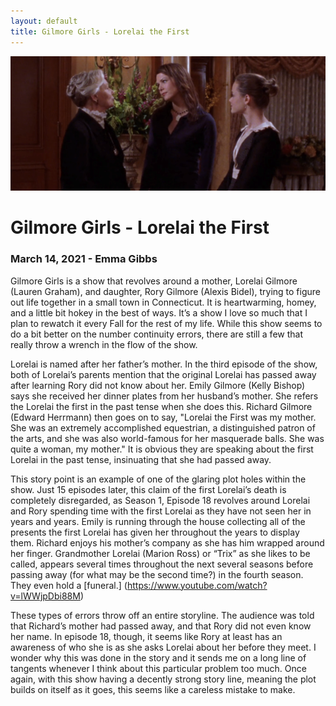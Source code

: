 ```yaml
---
layout: default
title: Gilmore Girls - Lorelai the First
---
```


![Lorelai, Lorelai, and Rory](/assets/images/gilmoregirls.png)

# Gilmore Girls - Lorelai the First
### March 14, 2021 - Emma Gibbs

Gilmore Girls is a show that revolves around a mother, Lorelai Gilmore (Lauren Graham), and daughter, Rory Gilmore (Alexis Bidel), trying to figure out life together in a small town in Connecticut. It is heartwarming, homey, and a little bit hokey in the best of ways. It’s a show I love so much that I plan to rewatch it every Fall for the rest of my life. While this show seems to do a bit better on the number continuity errors, there are still a few that really throw a wrench in the flow of the show.

Lorelai is named after her father’s mother. In the third episode of the show, both of Lorelai’s parents mention that the original Lorelai has passed away after learning Rory did not know about her. Emily Gilmore (Kelly Bishop) says she received her dinner plates from her husband’s mother. She refers the Lorelai the first in the past tense when she does this. Richard Gilmore (Edward Herrmann) then goes on to say, "Lorelai the First was my mother. She was an extremely accomplished equestrian, a distinguished patron of the arts, and she was also world-famous for her masquerade balls. She was quite a woman, my mother." It is obvious they are speaking about the first Lorelai in the past tense, insinuating that she had passed away. 

This story point is an example of one of the glaring plot holes within the show. Just 15 episodes later, this claim of the first Lorelai’s death is completely disregarded, as Season 1, Episode 18 revolves around Lorelai and Rory spending time with the first Lorelai as they have not seen her in years and years. Emily is running through the house collecting all of the presents the first Lorelai has given her throughout the years to display them. Richard enjoys his mother’s company as she has him wrapped around her finger. Grandmother Lorelai (Marion Ross) or “Trix” as she likes to be called, appears several times throughout the next several seasons before passing away (for what may be the second time?) in the fourth season. They even hold a [funeral.] (https://www.youtube.com/watch?v=lWWjpDbi88M)

These types of errors throw off an entire storyline. The audience was told that Richard’s mother had passed away, and that Rory did not even know her name. In episode 18, though, it seems like Rory at least has an awareness of who she is as she asks Lorelai about her before they meet. I wonder why this was done in the story and it sends me on a long line of tangents whenever I think about this particular problem too much. Once again, with this show having a decently strong story line, meaning the plot builds on itself as it goes, this seems like a careless mistake to make. 
